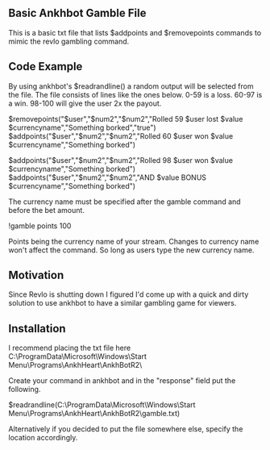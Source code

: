 ## Basic Ankhbot Gamble File

This is a basic txt file that lists $addpoints and $removepoints commands to mimic the revlo gambling command. 

## Code Example

By using ankhbot's $readrandline() a random output will be selected from the file. The file consists of lines like the ones below. 0-59 is a loss. 60-97 is a win. 98-100 will give the user 2x the payout.

$removepoints("$user","$num2","$num2","Rolled 59 $user lost $value $currencyname","Something borked","true")
$addpoints("$user","$num2","$num2","Rolled 60 $user won $value $currencyname","Something borked")

$addpoints("$user","$num2","$num2","Rolled 98  $user won $value $currencyname","Something borked") $addpoints("$user","$num2","$num2","AND $value BONUS $currencyname","Something borked")

The currency name must be specified after the gamble command and before the bet amount.

!gamble points 100

Points being the currency name of your stream. Changes to currency name won't affect the command. So long as users type the new currency name.

## Motivation

Since Revlo is shutting down I figured I'd come up with a quick and dirty solution to use ankhbot to have a similar gambling game for viewers.

## Installation

I recommend placing the txt file here C:\ProgramData\Microsoft\Windows\Start Menu\Programs\AnkhHeart\AnkhBotR2\

Create your command in ankhbot and in the "response" field put the following.

$readrandline(C:\ProgramData\Microsoft\Windows\Start Menu\Programs\AnkhHeart\AnkhBotR2\gamble.txt)

Alternatively if you decided to put the file somewhere else, specify the location accordingly.